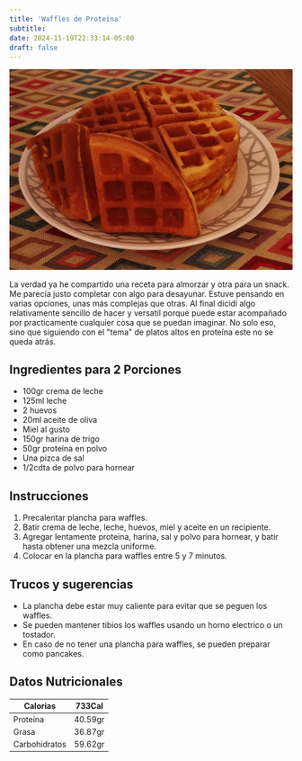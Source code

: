 ```yaml
---
title: 'Waffles de Proteína'
subtitle: 
date: 2024-11-19T22:33:14-05:00
draft: false
---
```


![Servido](images/serving.jpg)

La verdad ya he compartido una receta para almorzar y otra para un snack. Me parecía justo completar con algo para desayunar. Estuve pensando en varias opciones, unas más complejas que otras. Al final dicidí algo relativamente sencillo de hacer y versatil porque puede estar acompañado por practicamente cualquier cosa que se puedan imaginar. No solo eso, sino que siguiendo con el "tema" de platos altos en proteína este no se queda atrás.

<!--more-->

## Ingredientes para 2 Porciones
- 100gr crema de leche
- 125ml leche
- 2 huevos
- 20ml aceite de oliva
- Miel al gusto
- 150gr harina de trigo
- 50gr proteína en polvo
- Una pizca de sal
- 1/2cdta de polvo para hornear

## Instrucciones
1. Precalentar plancha para waffles.
2. Batir crema de leche, leche, huevos, miel y aceite en un recipiente.
3. Agregar lentamente proteina, harina, sal y polvo para hornear, y batir hasta obtener una mezcla uniforme.
4. Colocar en la plancha para waffles entre 5 y 7 minutos.

## Trucos y sugerencias
- La plancha debe estar muy caliente para evitar que se peguen los waffles.
- Se pueden mantener tibios los waffles usando un horno electrico o un tostador.
- En caso de no tener una plancha para waffles, se pueden preparar como pancakes.

## Datos Nutricionales

| Calorias      | 733Cal  |
|---------------|---------|
| Proteína      | 40.59gr |
| Grasa         | 36.87gr |
| Carbohidratos | 59.62gr |
